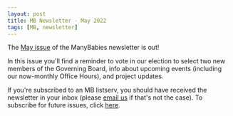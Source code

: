 ```yaml
---
layout: post
title: MB Newsletter - May 2022
tags: [MB, newsletter]
---
```


The [May issue](https://mailchi.mp/9d59dfc5cd41/mb-newsletter-may-2022?e=121b29a6d4) of the ManyBabies newsletter is out! 

In this issue you'll find a reminder to vote in our election to select two new members of the Governing Board, info about upcoming events (including our now-monthly Office Hours), and project updates.

If you're subscribed to an MB listserv, you should have received the newsletter in your inbox (please [email us](mailto:manybabiesconsortium@gmail.com) if that's not the case). To subscribe for future issues, click [here](https://t.co/7zxifYO7qN?amp=1).